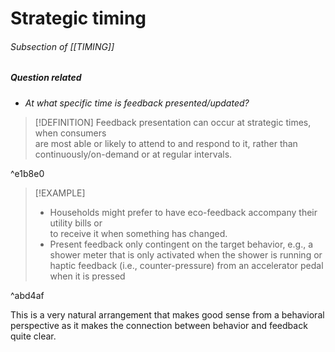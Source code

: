 # Strategic timing
###### Subsection of [[TIMING]]

##### Question related 
- *At what specific time is feedback presented/updated?*

> [!DEFINITION]
Feedback presentation can occur at strategic times, when consumers  
are most able or likely to attend to and respond to it, rather than  
continuously/on-demand or at regular intervals. 

^e1b8e0

> [!EXAMPLE] 
> - Households might prefer to have eco-feedback accompany their utility bills or  
to receive it when something has changed.
> - Present feedback only contingent on the target behavior, e.g., a shower meter that is only activated when the shower is running or haptic feedback (i.e., counter-pressure) from an accelerator pedal when it is pressed

^abd4af

This is a very natural arrangement that makes good sense from a behavioral perspective as it makes the connection between behavior and feedback  quite clear.